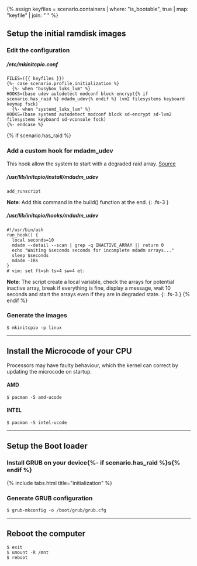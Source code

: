 {% assign keyfiles = scenario.containers | where: "is_bootable", true | map: "keyfile" | join: " " %}

## Setup the initial ramdisk images

### Edit the configuration

##### /etc/mkinitcpio.conf

```
FILES=({{ keyfiles }})
{%- case scenario.profile.initialization %}
  {%- when "busybox_luks_lvm" %}
HOOKS=(base udev autodetect modconf block encrypt{% if scenario.has_raid %} mdadm_udev{% endif %} lvm2 filesystems keyboard keymap fsck)
  {%- when "systemd_luks_lvm" %}
HOOKS=(base systemd autodetect modconf block sd-encrypt sd-lvm2 filesystems keyboard sd-vconsole fsck)
{%- endcase %}
```

{% if scenario.has_raid %}
### Add a custom hook for mdadm_udev

This hook allow the system to start with a degraded raid array. [Source](https://bugs.archlinux.org/task/57860)

##### /usr/lib/initcpio/install/mdadm_udev
```
add_runscript
```

**Note**: Add this command in the build() function at the end.
{: .fs-3 }

##### /usr/lib/initcpio/hooks/mdadm_udev
```
#!/usr/bin/ash
run_hook() {
  local seconds=10
  mdadm --detail --scan | grep -q INACTIVE_ARRAY || return 0
  echo "Waiting $seconds seconds for incomplete mdadm arrays..."
  sleep $seconds
  mdadm -IRs
}
# vim: set ft=sh ts=4 sw=4 et:
```

**Note**: The script create a local variable, check the arrays for potential inactive array, break if everything is fine, display a message, wait 10 seconds and start the arrays even if they are in degraded state.
{: .fs-3 }
{% endif %}

### Generate the images
```
$ mkinitcpio -p linux
```

---

## Install the Microcode of your CPU

Processors may have faulty behaviour, which the kernel can correct by updating the microcode on startup.

#### AMD
```
$ pacman -S amd-ucode
```

#### INTEL
```
$ pacman -S intel-ucode
```

---

## Setup the Boot loader

### Install GRUB on your device{%- if scenario.has_raid %}s{% endif %}

{% include tabs.html title="initialization" %}

### Generate GRUB configuration

```
$ grub-mkconfig -o /boot/grub/grub.cfg
```

---

## Reboot the computer

```
$ exit
$ umount -R /mnt
$ reboot
```
